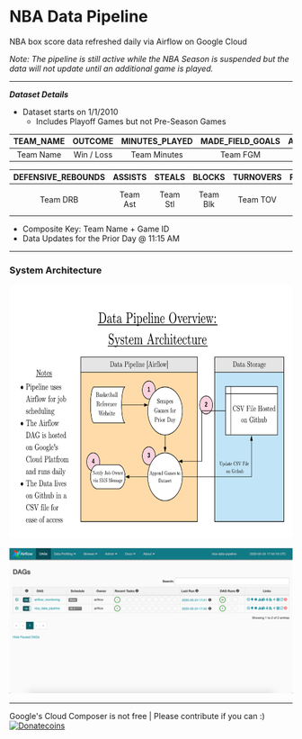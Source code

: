 # NBA Data Pipeline

NBA box score data refreshed daily via Airflow on Google Cloud 

*Note: The pipeline is still active while the NBA Season is suspended but the data will not update until an additional game is played.*<br>
___
***Dataset Details***
* Dataset starts on 1/1/2010
  * Includes Playoff Games but not Pre-Season Games

| TEAM_NAME        | OUTCOME           | MINUTES_PLAYED  | MADE_FIELD_GOALS        | ATTEMPTED_FIELD_GOALS           | MADE_THREE_POINT_FIELD_GOALS  |ATTEMPTED_THREE_POINT_FIELD_GOALS        | MADE_FREE_THROWS           | ATTEMPTED_FREE_THROWS  | OFFENSIVE_REBOUNDS        | 
|:-------------:|:-------------:|:-------------:|:-------------:|:-------------:|:-------------:|:-------------:|:-------------:|:-------------:|:-------------:|
| Team Name     | Win / Loss      |   Team Minutes | Team FGM      | Team FGA      |   Team 3PM | Team 3PA      | Team FTM      |   Team FTA | Team ORB      | 

| DEFENSIVE_REBOUNDS        | ASSISTS           | STEALS  | BLOCKS        | TURNOVERS           | PERSONAL_FOULS  |POINTS        | GAME_ID           | DATE  | 
|:-------------:|:-------------:|:-------------:|:-------------:|:-------------:|:-------------:|:-------------:|:-------------:|:-------------:|
| Team DRB      | Team Ast      |   Team Stl | Team Blk      | Team TOV      |   Team Fouls | Team Pts     | Unique Game ID      |   Date of Game |

* Composite Key: Team Name + Game ID
* Data Updates for the Prior Day @ 11:15 AM 
___
### System Architecture 

<img src="Images/System Architecture.png" alt="drawing" height = "450" width="650"/>
<br>



![alt text](https://github.com/dzipkowi/NBA-Data-Pipeline/blob/master/Images/Airflow.png "Airflow")


___
Google's Cloud Composer is not free | Please contribute if you can :) 
<br>
[![Donatecoins](http://donatecoins.org/btc/14RvVFQcBzU33S41Hqpw1ZkA733AVuYAmB.svg)](http://donatecoins.org/btc/14RvVFQcBzU33S41Hqpw1ZkA733AVuYAmB)

